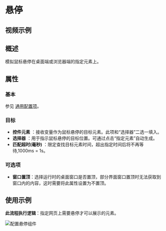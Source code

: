 # 悬停

## 视频示例

## 概述

模拟鼠标悬停在桌面端或浏览器端的指定元素上。

## 属性

### 基本

参见 [通用配置项](../Appendix/CommonConfigurationItems.md)。

### 目标

- **控件元素** ：接收变量作为鼠标悬停的目标元素。此项和“选择器”二选一填入。
- **选择器** ：用于指示鼠标悬停的目标位置。可通过点击“指定元素”自动生成。
- **匹配超时(毫秒)** ：限定查找目标元素时间，超出指定时间后将不再等待,1000ms = 1s。

### 可选项

- **窗口置顶**：选择运行时的桌面窗口是否置顶，部分界面窗口置顶时无法获取到窗口内的内容，这时需要将此属性设置为不置顶。

## 使用示例

**此流程执行逻辑**：指定网页上需要悬停才可以展示的元素。

![配置悬停组件](https://docimages.blob.core.chinacloudapi.cn/images/Activities/hover-2.png)

